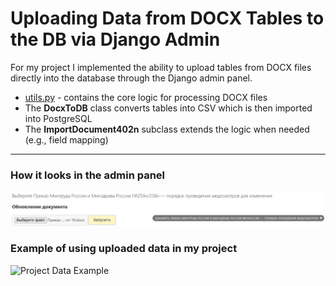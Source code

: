 # Uploading Data from DOCX Tables to the DB via Django Admin

For my project I implemented the ability to upload tables from DOCX files directly into the database through the Django admin panel.

- [utils.py](./documents/utils/utils.py) - contains the core logic for processing DOCX files
- The **DocxToDB** class converts tables into CSV which is then imported into PostgreSQL
- The **ImportDocument402n** subclass extends the logic when needed (e.g., field mapping) 

---

### How it looks in the admin panel
![Admin Upload Example](assets/admin.jpg)

### Example of using uploaded data in my project
![Project Data Example](assets/example.gif)
